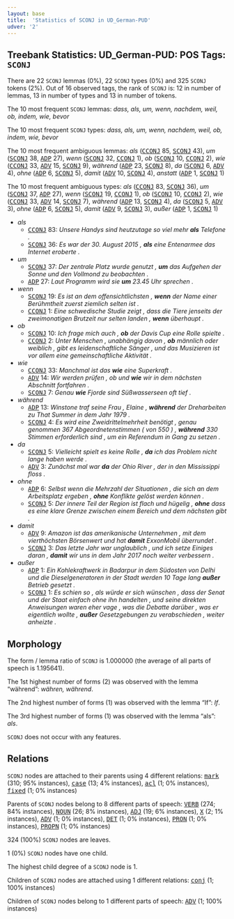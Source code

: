 ```yaml
---
layout: base
title:  'Statistics of SCONJ in UD_German-PUD'
udver: '2'
---
```


## Treebank Statistics: UD_German-PUD: POS Tags: `SCONJ`

There are 22 `SCONJ` lemmas (0%), 22 `SCONJ` types (0%) and 325 `SCONJ` tokens (2%).
Out of 16 observed tags, the rank of `SCONJ` is: 12 in number of lemmas, 13 in number of types and 13 in number of tokens.

The 10 most frequent `SCONJ` lemmas: <em>dass, als, um, wenn, nachdem, weil, ob, indem, wie, bevor</em>

The 10 most frequent `SCONJ` types:  <em>dass, als, um, wenn, nachdem, weil, ob, indem, wie, bevor</em>

The 10 most frequent ambiguous lemmas: <em>als</em> (<tt><a href="de_pud-pos-CCONJ.html">CCONJ</a></tt> 85, <tt><a href="de_pud-pos-SCONJ.html">SCONJ</a></tt> 43), <em>um</em> (<tt><a href="de_pud-pos-SCONJ.html">SCONJ</a></tt> 38, <tt><a href="de_pud-pos-ADP.html">ADP</a></tt> 27), <em>wenn</em> (<tt><a href="de_pud-pos-SCONJ.html">SCONJ</a></tt> 32, <tt><a href="de_pud-pos-CCONJ.html">CCONJ</a></tt> 1), <em>ob</em> (<tt><a href="de_pud-pos-SCONJ.html">SCONJ</a></tt> 10, <tt><a href="de_pud-pos-CCONJ.html">CCONJ</a></tt> 2), <em>wie</em> (<tt><a href="de_pud-pos-CCONJ.html">CCONJ</a></tt> 33, <tt><a href="de_pud-pos-ADV.html">ADV</a></tt> 15, <tt><a href="de_pud-pos-SCONJ.html">SCONJ</a></tt> 9), <em>während</em> (<tt><a href="de_pud-pos-ADP.html">ADP</a></tt> 23, <tt><a href="de_pud-pos-SCONJ.html">SCONJ</a></tt> 8), <em>da</em> (<tt><a href="de_pud-pos-SCONJ.html">SCONJ</a></tt> 6, <tt><a href="de_pud-pos-ADV.html">ADV</a></tt> 4), <em>ohne</em> (<tt><a href="de_pud-pos-ADP.html">ADP</a></tt> 6, <tt><a href="de_pud-pos-SCONJ.html">SCONJ</a></tt> 5), <em>damit</em> (<tt><a href="de_pud-pos-ADV.html">ADV</a></tt> 10, <tt><a href="de_pud-pos-SCONJ.html">SCONJ</a></tt> 4), <em>anstatt</em> (<tt><a href="de_pud-pos-ADP.html">ADP</a></tt> 1, <tt><a href="de_pud-pos-SCONJ.html">SCONJ</a></tt> 1)

The 10 most frequent ambiguous types:  <em>als</em> (<tt><a href="de_pud-pos-CCONJ.html">CCONJ</a></tt> 83, <tt><a href="de_pud-pos-SCONJ.html">SCONJ</a></tt> 36), <em>um</em> (<tt><a href="de_pud-pos-SCONJ.html">SCONJ</a></tt> 37, <tt><a href="de_pud-pos-ADP.html">ADP</a></tt> 27), <em>wenn</em> (<tt><a href="de_pud-pos-SCONJ.html">SCONJ</a></tt> 19, <tt><a href="de_pud-pos-CCONJ.html">CCONJ</a></tt> 1), <em>ob</em> (<tt><a href="de_pud-pos-SCONJ.html">SCONJ</a></tt> 10, <tt><a href="de_pud-pos-CCONJ.html">CCONJ</a></tt> 2), <em>wie</em> (<tt><a href="de_pud-pos-CCONJ.html">CCONJ</a></tt> 33, <tt><a href="de_pud-pos-ADV.html">ADV</a></tt> 14, <tt><a href="de_pud-pos-SCONJ.html">SCONJ</a></tt> 7), <em>während</em> (<tt><a href="de_pud-pos-ADP.html">ADP</a></tt> 13, <tt><a href="de_pud-pos-SCONJ.html">SCONJ</a></tt> 4), <em>da</em> (<tt><a href="de_pud-pos-SCONJ.html">SCONJ</a></tt> 5, <tt><a href="de_pud-pos-ADV.html">ADV</a></tt> 3), <em>ohne</em> (<tt><a href="de_pud-pos-ADP.html">ADP</a></tt> 6, <tt><a href="de_pud-pos-SCONJ.html">SCONJ</a></tt> 5), <em>damit</em> (<tt><a href="de_pud-pos-ADV.html">ADV</a></tt> 9, <tt><a href="de_pud-pos-SCONJ.html">SCONJ</a></tt> 3), <em>außer</em> (<tt><a href="de_pud-pos-ADP.html">ADP</a></tt> 1, <tt><a href="de_pud-pos-SCONJ.html">SCONJ</a></tt> 1)


* <em>als</em>
  * <tt><a href="de_pud-pos-CCONJ.html">CCONJ</a></tt> 83: <em>Unsere Handys sind heutzutage so viel mehr <b>als</b> Telefone .</em>
  * <tt><a href="de_pud-pos-SCONJ.html">SCONJ</a></tt> 36: <em>Es war der 30. August 2015 , <b>als</b> eine Entenarmee das Internet eroberte .</em>
* <em>um</em>
  * <tt><a href="de_pud-pos-SCONJ.html">SCONJ</a></tt> 37: <em>Der zentrale Platz wurde genutzt , <b>um</b> das Aufgehen der Sonne und den Vollmond zu beobachten .</em>
  * <tt><a href="de_pud-pos-ADP.html">ADP</a></tt> 27: <em>Laut Programm wird sie <b>um</b> 23.45 Uhr sprechen .</em>
* <em>wenn</em>
  * <tt><a href="de_pud-pos-SCONJ.html">SCONJ</a></tt> 19: <em>Es ist an dem offensichtlichsten , <b>wenn</b> der Name einer Berühmtheit zuerst ziemlich selten ist .</em>
  * <tt><a href="de_pud-pos-CCONJ.html">CCONJ</a></tt> 1: <em>Eine schwedische Studie zeigt , dass die Tiere jenseits der zweimonatigen Brutzeit nur selten landen , <b>wenn</b> überhaupt .</em>
* <em>ob</em>
  * <tt><a href="de_pud-pos-SCONJ.html">SCONJ</a></tt> 10: <em>Ich frage mich auch , <b>ob</b> der Davis Cup eine Rolle spielte .</em>
  * <tt><a href="de_pud-pos-CCONJ.html">CCONJ</a></tt> 2: <em>Unter Menschen , unabhängig davon , <b>ob</b> männlich oder weiblich , gibt es leidenschaftliche Sänger , und das Musizieren ist vor allem eine gemeinschaftliche Aktivität .</em>
* <em>wie</em>
  * <tt><a href="de_pud-pos-CCONJ.html">CCONJ</a></tt> 33: <em>Manchmal ist das <b>wie</b> eine Superkraft .</em>
  * <tt><a href="de_pud-pos-ADV.html">ADV</a></tt> 14: <em>Wir werden prüfen , ob und <b>wie</b> wir in dem nächsten Abschnitt fortfahren .</em>
  * <tt><a href="de_pud-pos-SCONJ.html">SCONJ</a></tt> 7: <em>Genau <b>wie</b> Fjorde sind Süßwasserseen oft tief .</em>
* <em>während</em>
  * <tt><a href="de_pud-pos-ADP.html">ADP</a></tt> 13: <em>Winstone traf seine Frau , Elaine , <b>während</b> der Dreharbeiten zu That Summer in dem Jahr 1979 .</em>
  * <tt><a href="de_pud-pos-SCONJ.html">SCONJ</a></tt> 4: <em>Es wird eine Zweidrittelmehrheit benötigt , genau genommen 367 Abgeordnetenstimmen ( von 550 ) , <b>während</b> 330 Stimmen erforderlich sind , um ein Referendum in Gang zu setzen .</em>
* <em>da</em>
  * <tt><a href="de_pud-pos-SCONJ.html">SCONJ</a></tt> 5: <em>Vielleicht spielt es keine Rolle , <b>da</b> ich das Problem nicht lange haben werde .</em>
  * <tt><a href="de_pud-pos-ADV.html">ADV</a></tt> 3: <em>Zunächst mal war <b>da</b> der Ohio River , der in den Mississippi floss .</em>
* <em>ohne</em>
  * <tt><a href="de_pud-pos-ADP.html">ADP</a></tt> 6: <em>Selbst wenn die Mehrzahl der Situationen , die sich an dem Arbeitsplatz ergeben , <b>ohne</b> Konflikte gelöst werden können .</em>
  * <tt><a href="de_pud-pos-SCONJ.html">SCONJ</a></tt> 5: <em>Der innere Teil der Region ist flach und hügelig , <b>ohne</b> dass es eine klare Grenze zwischen einem Bereich und dem nächsten gibt .</em>
* <em>damit</em>
  * <tt><a href="de_pud-pos-ADV.html">ADV</a></tt> 9: <em>Amazon ist das amerikanische Unternehmen , mit dem vierthöchsten Börsenwert und hat <b>damit</b> ExxonMobil überrundet .</em>
  * <tt><a href="de_pud-pos-SCONJ.html">SCONJ</a></tt> 3: <em>Das letzte Jahr war unglaublich , und ich setze Einiges daran , <b>damit</b> wir uns in dem Jahr 2017 noch weiter verbessern .</em>
* <em>außer</em>
  * <tt><a href="de_pud-pos-ADP.html">ADP</a></tt> 1: <em>Ein Kohlekraftwerk in Badarpur in dem Südosten von Delhi und die Dieselgeneratoren in der Stadt werden 10 Tage lang <b>außer</b> Betrieb gesetzt .</em>
  * <tt><a href="de_pud-pos-SCONJ.html">SCONJ</a></tt> 1: <em>Es schien so , als würde er sich wünschen , dass der Senat und der Staat einfach ohne ihn handelten , und seine direkten Anweisungen waren eher vage , was die Debatte darüber , was er eigentlich wollte , <b>außer</b> Gesetzgebungen zu verabschieden , weiter anheizte .</em>

## Morphology

The form / lemma ratio of `SCONJ` is 1.000000 (the average of all parts of speech is 1.195641).

The 1st highest number of forms (2) was observed with the lemma “während”: <em>währen, während</em>.

The 2nd highest number of forms (1) was observed with the lemma “If”: <em>If</em>.

The 3rd highest number of forms (1) was observed with the lemma “als”: <em>als</em>.

`SCONJ` does not occur with any features.


## Relations

`SCONJ` nodes are attached to their parents using 4 different relations: <tt><a href="de_pud-dep-mark.html">mark</a></tt> (310; 95% instances), <tt><a href="de_pud-dep-case.html">case</a></tt> (13; 4% instances), <tt><a href="de_pud-dep-acl.html">acl</a></tt> (1; 0% instances), <tt><a href="de_pud-dep-fixed.html">fixed</a></tt> (1; 0% instances)

Parents of `SCONJ` nodes belong to 8 different parts of speech: <tt><a href="de_pud-pos-VERB.html">VERB</a></tt> (274; 84% instances), <tt><a href="de_pud-pos-NOUN.html">NOUN</a></tt> (26; 8% instances), <tt><a href="de_pud-pos-ADJ.html">ADJ</a></tt> (19; 6% instances), <tt><a href="de_pud-pos-X.html">X</a></tt> (2; 1% instances), <tt><a href="de_pud-pos-ADV.html">ADV</a></tt> (1; 0% instances), <tt><a href="de_pud-pos-DET.html">DET</a></tt> (1; 0% instances), <tt><a href="de_pud-pos-PRON.html">PRON</a></tt> (1; 0% instances), <tt><a href="de_pud-pos-PROPN.html">PROPN</a></tt> (1; 0% instances)

324 (100%) `SCONJ` nodes are leaves.

1 (0%) `SCONJ` nodes have one child.

The highest child degree of a `SCONJ` node is 1.

Children of `SCONJ` nodes are attached using 1 different relations: <tt><a href="de_pud-dep-conj.html">conj</a></tt> (1; 100% instances)

Children of `SCONJ` nodes belong to 1 different parts of speech: <tt><a href="de_pud-pos-ADV.html">ADV</a></tt> (1; 100% instances)

